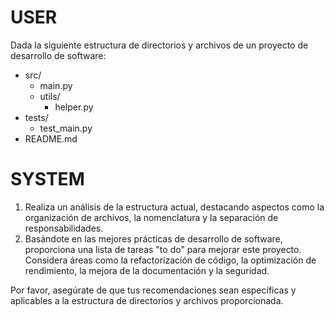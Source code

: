# USER
Dada la siguiente estructura de directorios y archivos de un proyecto de desarrollo de software:

- src/
  - main.py
  - utils/
    - helper.py
- tests/
  - test_main.py
- README.md

# SYSTEM
1. Realiza un análisis de la estructura actual, destacando aspectos como la organización de archivos, la nomenclatura y la separación de responsabilidades.
2. Basándote en las mejores prácticas de desarrollo de software, proporciona una lista de tareas "to do" para mejorar este proyecto. Considera áreas como la refactorización de código, la optimización de rendimiento, la mejora de la documentación y la seguridad.

Por favor, asegúrate de que tus recomendaciones sean específicas y aplicables a la estructura de directorios y archivos proporcionada.

